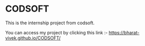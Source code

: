 # CODSOFT
This is the internship project from codsoft.


You can access my project by clicking this link :- https://bharat-vivek.github.io/CODSOFT/
